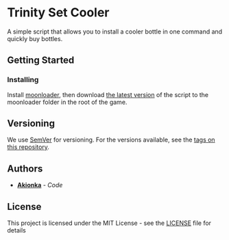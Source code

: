 # Trinity Set Cooler

A simple script that allows you to install a cooler bottle in one command and quickly buy bottles.

## Getting Started

### Installing

Install [moonloader](https://blast.hk/moonloader), then download [the latest version](https://github.com/Akionka/trinity-set-cooler/releases/latest) of the script to the moonloader folder in the root of the game.

## Versioning

We use [SemVer](http://semver.org/) for versioning. For the versions available, see the [tags on this repository](https://github.com/akionka/trinity-set-cooler/tags).

## Authors

* [**Akionka**](https://github.com/Akionka) - *Code*

## License

This project is licensed under the MIT License - see the [LICENSE](LICENSE) file for details
